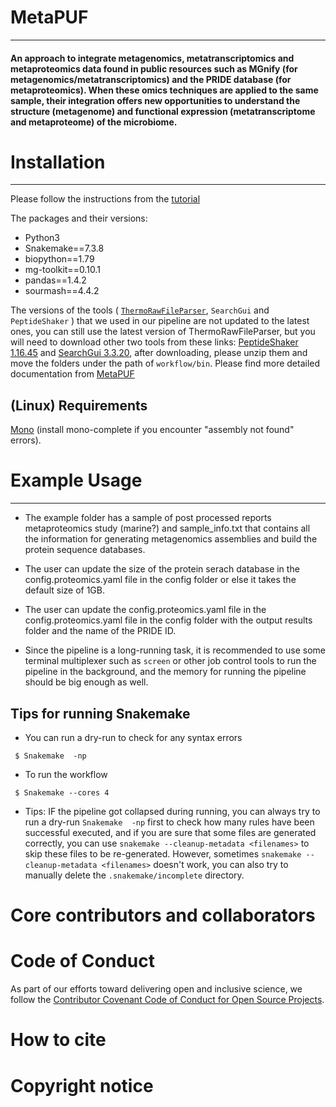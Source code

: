 # MetaPUF
____________________________________

####  An approach to integrate metagenomics, metatranscriptomics and metaproteomics data found in public resources such as MGnify (for metagenomics/metatranscriptomics) and the PRIDE database (for metaproteomics). When these omics techniques are applied to the same sample, their integration offers new opportunities to understand the structure (metagenome) and functional expression (metatranscriptome and metaproteome) of the microbiome.

# Installation
____________________________________

Please follow the instructions from the [tutorial](https://metapuf-tutorial.readthedocs.io/en/latest/installation.html#installation) 

The packages and their versions:
- Python3
- Snakemake==7.3.8
- biopython==1.79
- mg-toolkit==0.10.1
- pandas==1.4.2
- sourmash==4.4.2

The versions of the tools ( [`ThermoRawFileParser`](https://github.com/compomics/ThermoRawFileParser), `SearchGui` and `PeptideShaker` ) that we used in our pipeline are not updated to the latest ones, you can still use the latest version of ThermoRawFileParser, but you will need to download other two tools from these links: [PeptideShaker 1.16.45](https://genesis.ugent.be/maven2/eu/isas/peptideshaker/PeptideShaker/) and [SearchGui 3.3.20](https://genesis.ugent.be/maven2/eu/isas/searchgui/SearchGUI/), after downloading, please unzip them and move the folders under the path of `workflow/bin`.
Please find more detailed documentation from [MetaPUF](https://metapuf-tutorial.readthedocs.io/en/latest/index.html)

## (Linux) Requirements
[Mono](https://www.mono-project.com/download/stable/#download-lin) (install mono-complete if you encounter "assembly not found" errors).


# Example Usage
____________________________________

- The example folder has a sample of post processed reports metaproteomics study (marine?) and sample_info.txt that contains all the information for generating metagenomics assemblies and build the protein sequence databases.

- The user can update the size of the protein serach database in the config.proteomics.yaml file in the config folder or else it takes the default size of 1GB.

- The user can update the config.proteomics.yaml file in the  config.proteomics.yaml file in the config folder with the output results folder and the name of the PRIDE ID.

- Since the pipeline is a long-running task, it is recommended to use some terminal multiplexer such as `screen` or other job control tools to run the pipeline in the background, and the memory for running the pipeline should be big enough as well. 

## Tips for running Snakemake
- You can run a dry-run to check for any syntax errors 
```
 $ Snakemake  -np
```

- To run the workflow
```
 $ Snakemake --cores 4
```


- Tips: IF the pipeline got collapsed during running, you can always try to run a dry-run `Snakemake  -np` first to check how many rules have been successful executed, and if you are sure that some files are generated correctly, you can use `snakemake --cleanup-metadata <filenames>` to skip these files to be re-generated. However, sometimes `snakemake --cleanup-metadata <filenames>` doesn't work, you can also try to manually delete the `.snakemake/incomplete` directory.


# Core contributors and collaborators

# Code of Conduct
As part of our efforts toward delivering open and inclusive science, we follow the [Contributor Covenant Code of Conduct for Open Source Projects](https://www.contributor-covenant.org/version/2/0/code_of_conduct/).

# How to cite

# Copyright notice
